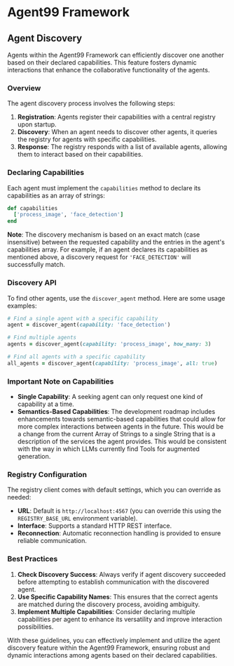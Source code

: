 # Agent99 Framework

## Agent Discovery

Agents within the Agent99 Framework can efficiently discover one another based on their declared capabilities. This feature fosters dynamic interactions that enhance the collaborative functionality of the agents.

### Overview

The agent discovery process involves the following steps:

1. **Registration**: Agents register their capabilities with a central registry upon startup.
2. **Discovery**: When an agent needs to discover other agents, it queries the registry for agents with specific capabilities.
3. **Response**: The registry responds with a list of available agents, allowing them to interact based on their capabilities.

### Declaring Capabilities

Each agent must implement the `capabilities` method to declare its capabilities as an array of strings:

```ruby
def capabilities
  ['process_image', 'face_detection']
end
```

**Note**: The discovery mechanism is based on an exact match (case insensitive) between the requested capability and the entries in the agent's capabilities array. For example, if an agent declares its capabilities as mentioned above, a discovery request for `'FACE_DETECTION'` will successfully match.

### Discovery API

To find other agents, use the `discover_agent` method. Here are some usage examples:

```ruby
# Find a single agent with a specific capability
agent = discover_agent(capability: 'face_detection')

# Find multiple agents 
agents = discover_agent(capability: 'process_image', how_many: 3)

# Find all agents with a specific capability
all_agents = discover_agent(capability: 'process_image', all: true)
```

### Important Note on Capabilities

- **Single Capability**: A seeking agent can only request one kind of capability at a time.
- **Semantics-Based Capabilities**: The development roadmap includes enhancements towards semantic-based capabilities that could allow for more complex interactions between agents in the future.  This would be a change from the current Array of Strings to a single String that is a description of the services the agent provides.  This would be consistent with the way in which LLMs currently find Tools for augmented generation.

### Registry Configuration

The registry client comes with default settings, which you can override as needed:

- **URL**: Default is `http://localhost:4567` (you can override this using the `REGISTRY_BASE_URL` environment variable).
- **Interface**: Supports a standard HTTP REST interface.
- **Reconnection**: Automatic reconnection handling is provided to ensure reliable communication.

### Best Practices

1. **Check Discovery Success**: Always verify if agent discovery succeeded before attempting to establish communication with the discovered agent.
2. **Use Specific Capability Names**: This ensures that the correct agents are matched during the discovery process, avoiding ambiguity.
3. **Implement Multiple Capabilities**: Consider declaring multiple capabilities per agent to enhance its versatility and improve interaction possibilities.

With these guidelines, you can effectively implement and utilize the agent discovery feature within the Agent99 Framework, ensuring robust and dynamic interactions among agents based on their declared capabilities.

